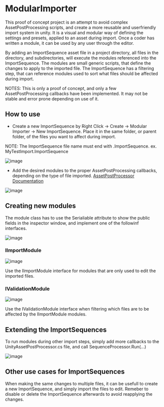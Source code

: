 # ModularImporter

This proof of concept project is an attempt to avoid complex AssetPostProcessing scripts, and create a more reusable and userfriendly import system in unity. It is a visual and modular way of defining the settings and presets, applied to an asset during import. Once a coder has written a module, it can be used by any user through the editor.

By adding an ImportSequence asset file in a project directory, all files in the directory, and subdirectories, will execute the modules referenced into the ImportSequence.
The modules are small generic scripts, that define the changes to apply to the imported file.
The ImportSequence has a filtering step, that can reference modules used to sort what files should be affected during import.

NOTES: 
This is only a proof of concept, and only a few AssetPostProcessing callbacks have been implemented. 
It may not be stable and error prone depending on use of it.


## How to use

- Create a new ImportSequence by Right Click -> Create -> Modular Importer -> New ImportSequence. Place it in the same folder, or parent folder, of the files you want to affect during import. 

NOTE: The ImportSequence file name must end with .ImportSequence. ex. MyTestImport.ImportSequence

![image](https://github.com/SebastianFroger/ModularImporter/assets/43187719/8ffa7edf-8e99-4c79-bba9-ecc7558851d5)

- Add the desired modules to the proper AssetPostProcessing callbacks, depending on the type of file imported. [AssetPostProcessor Documentation](https://docs.unity3d.com/ScriptReference/AssetPostprocessor.html)

![image](https://github.com/SebastianFroger/ModularImporter/assets/43187719/2e3ab8a6-b124-4846-88d9-68c8735a3112)



## Creating new modules

The module class has to use the Serialiable attribute to show the public fields in the inspector window, and implement one of the followinf interfaces.

![image](https://github.com/SebastianFroger/ModularImporter/assets/43187719/79b1b60b-73b5-46ef-9d76-5e60674277bd)

### IImportModule 
![image](https://github.com/SebastianFroger/ModularImporter/assets/43187719/c134fed2-4abd-4626-b074-355c923d8576)

Use the IImportModule interface for modules that are only used to edit the imported files.

### IValidationModule
![image](https://github.com/SebastianFroger/ModularImporter/assets/43187719/4bed7429-a84e-4093-9e1e-d43066c7d7f7)

Use the IValidationModule interface when filtering which files are to be affected by the IImportModule modules.


## Extending the ImportSequences
To run modules during other import steps, simply add more callbacks to the UnityAssetPostProcessor.cs file, and call SequenceProcessor.Run(...)

![image](https://github.com/SebastianFroger/ModularImporter/assets/43187719/3cdab2fa-8d86-48db-a3df-9cf794757210)


## Other use cases for ImportSequences
When making the same changes to multiple files, it can be usefull to create a new ImportSequence, and simply import the files to edit. Remeber to disable or delete the ImportSequence afterwards to avoid reapplying the changes.
